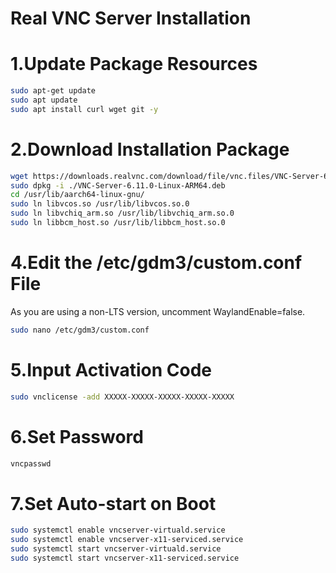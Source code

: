 # Real VNC Server Installation

# 1.Update Package Resources
```bash
sudo apt-get update
sudo apt update
sudo apt install curl wget git -y
```

# 2.Download Installation Package
```bash
wget https://downloads.realvnc.com/download/file/vnc.files/VNC-Server-6.11.0-Linux-ARM64.deb
sudo dpkg -i ./VNC-Server-6.11.0-Linux-ARM64.deb
cd /usr/lib/aarch64-linux-gnu/
sudo ln libvcos.so /usr/lib/libvcos.so.0
sudo ln libvchiq_arm.so /usr/lib/libvchiq_arm.so.0
sudo ln libbcm_host.so /usr/lib/libbcm_host.so.0
```

# 4.Edit the /etc/gdm3/custom.conf File
As you are using a non-LTS version, uncomment WaylandEnable=false.
```bash
sudo nano /etc/gdm3/custom.conf
```

# 5.Input Activation Code
```bash
sudo vnclicense -add XXXXX-XXXXX-XXXXX-XXXXX-XXXXX
```

# 6.Set Password
```bash
vncpasswd
```

# 7.Set Auto-start on Boot

```bash
sudo systemctl enable vncserver-virtuald.service
sudo systemctl enable vncserver-x11-serviced.service
sudo systemctl start vncserver-virtuald.service
sudo systemctl start vncserver-x11-serviced.service
```
